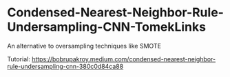 # Condensed-Nearest-Neighbor-Rule-Undersampling-CNN-TomekLinks
An alternative to oversampling techniques like SMOTE

Tutorial: https://bobrupakroy.medium.com/condensed-nearest-neighbor-rule-undersampling-cnn-380c0d84ca88
